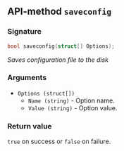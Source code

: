 ## API-method `saveconfig`

### Signature
``` c++
bool saveconfig(struct[] Options);
```

_Saves configuration file to the disk_

### Arguments
- `Options (struct[])`
  - `Name (string)` - Option name.
  - `Value (string)` - Option value.

### Return value
`true` on success or `false` on failure.
